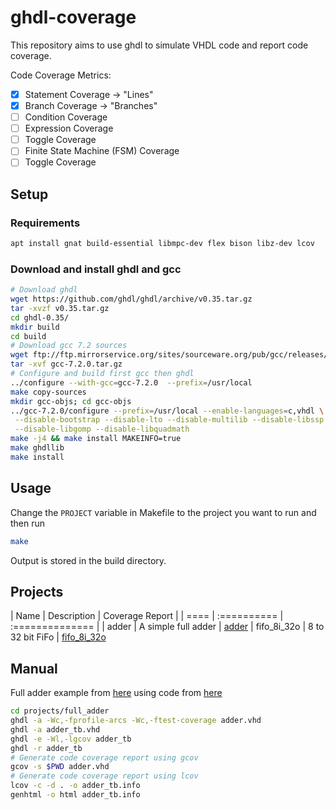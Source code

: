 # ghdl-coverage
This repository aims to use ghdl to simulate VHDL code and report code coverage.

Code Coverage Metrics:
- [x] Statement Coverage -> "Lines"
- [x] Branch Coverage -> "Branches"
- [ ] Condition Coverage
- [ ] Expression Coverage
- [ ] Toggle Coverage
- [ ] Finite State Machine (FSM) Coverage
- [ ] Toggle Coverage

## Setup
### Requirements
```bash
apt install gnat build-essential libmpc-dev flex bison libz-dev lcov
```
### Download and install ghdl and gcc
```bash
# Download ghdl
wget https://github.com/ghdl/ghdl/archive/v0.35.tar.gz
tar -xvzf v0.35.tar.gz
cd ghdl-0.35/
mkdir build
cd build
# Download gcc 7.2 sources
wget ftp://ftp.mirrorservice.org/sites/sourceware.org/pub/gcc/releases/gcc-7.2.0/gcc-7.2.0.tar.gz
tar -xvf gcc-7.2.0.tar.gz
# Configure and build first gcc then ghdl
../configure --with-gcc=gcc-7.2.0  --prefix=/usr/local
make copy-sources
mkdir gcc-objs; cd gcc-objs
../gcc-7.2.0/configure --prefix=/usr/local --enable-languages=c,vhdl \
 --disable-bootstrap --disable-lto --disable-multilib --disable-libssp \
 --disable-libgomp --disable-libquadmath
make -j4 && make install MAKEINFO=true
make ghdllib
make install
```

## Usage
Change the ```PROJECT``` variable in Makefile to the project you want to run and then run
```bash
make
```
Output is stored in the build directory.

## Projects

| Name | Description | Coverage Report |
| ==== | :========== | :============== |
| adder | A simple full adder | [adder](https://noah95.github.io/ghdl-coverage/adder/)
| fifo_8i_32o | 8 to 32 bit FiFo | [fifo_8i_32o](https://noah95.github.io/ghdl-coverage/fifo_8i_32o/)

## Manual
Full adder example from [here](https://blog.brixandersen.dk/2016/12/29/ghdl-gcov/) using code from [here](http://ghdl.readthedocs.io/en/latest/using/QuickStartGuide.html)
```bash
cd projects/full_adder
ghdl -a -Wc,-fprofile-arcs -Wc,-ftest-coverage adder.vhd
ghdl -a adder_tb.vhd
ghdl -e -Wl,-lgcov adder_tb
ghdl -r adder_tb
# Generate code coverage report using gcov
gcov -s $PWD adder.vhd
# Generate code coverage report using lcov
lcov -c -d . -o adder_tb.info
genhtml -o html adder_tb.info
```
